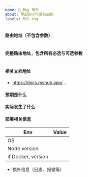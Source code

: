 ```yaml
---
name: 🐛 Bug 报告
about: 早起的小可爱有虫抓
labels: RSS bug
---
```


<!--
请确保已阅读 [文档](https://docs.rsshub.app) 内相关部分，并按照模版提供信息，否则 issue 将被立即关闭。

由于部分源网站反爬缘故，演示地址一些 rss 会返回 status code 403，该问题不是 RSSHub 所致，请勿提交 issue。

请填写内容进code block区域，一行一个。
如果没有符合条件的内容，请填写`NOTEXIST`
-->

#### 路由地址（不包含参数）

```routes
```

#### 完整路由地址，包含所有必选与可选参数

```fullroutes
```

#### 相关文档地址

- https://docs.rsshub.app/...

#### 预期是什么

#### 实际发生了什么

#### 部署相关信息

<!--
如果是演示地址(rsshub.app)有此问题请删除此部分。

请确保您部署的是[主线 master 分支](https://github.com/DIYgod/RSSHub/tree/master)最新版 RSSHub。
-->

| Env                | Value         |
| ------------------ | ------------- |
| OS                 |               |
| Node version       |               |
| if Docker, version |               |

- 额外信息（日志、报错等）
